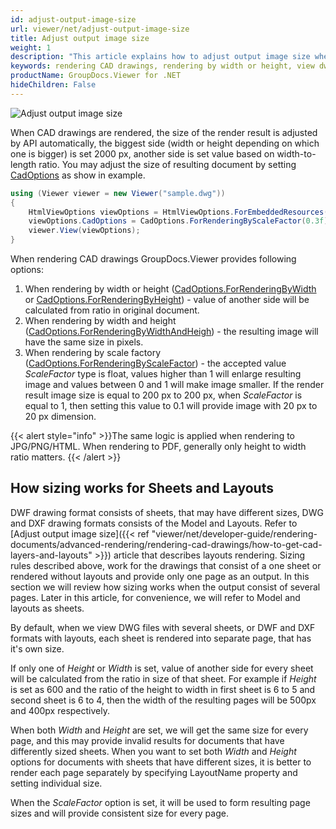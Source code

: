 ```yaml
---
id: adjust-output-image-size
url: viewer/net/adjust-output-image-size
title: Adjust output image size
weight: 1
description: "This article explains how to adjust output image size when rendering CAD drawings with GroupDocs.Viewer within your .NET applications."
keywords: rendering CAD drawings, rendering by width or height, view dwg files
productName: GroupDocs.Viewer for .NET
hideChildren: False
---
```

![Adjust output image size](viewer/net/images/adjust-output-image-size.jpg)

When CAD drawings are rendered, the size of the render result is adjusted by API automatically, the biggest side (width or height depending on which one is bigger) is set 2000 px, another side is set value based on width-to-length ratio. You may adjust the size of resulting document by setting [CadOptions](https://apireference.groupdocs.com/net/viewer/groupdocs.viewer.options/cadoptions) as show in example.

```csharp
using (Viewer viewer = new Viewer("sample.dwg"))
{
    HtmlViewOptions viewOptions = HtmlViewOptions.ForEmbeddedResources();
    viewOptions.CadOptions = CadOptions.ForRenderingByScaleFactor(0.3f);
    viewer.View(viewOptions);
}
```

When rendering CAD drawings GroupDocs.Viewer provides following options:

1. When rendering by width or height ([CadOptions.ForRenderingByWidth](https://apireference.groupdocs.com/net/viewer/groupdocs.viewer.options/cadoptions/methods/forrenderingbywidth) or [CadOptions.ForRenderingByHeight](https://apireference.groupdocs.com/net/viewer/groupdocs.viewer.options/cadoptions/methods/forrenderingbyheight)) - value of another side will be calculated from ratio in original document.
2. When rendering by width and height ([CadOptions.ForRenderingByWidthAndHeigh](https://apireference.groupdocs.com/net/viewer/groupdocs.viewer.options/cadoptions/methods/forrenderingbywidthandheight)) - the resulting image will have the same size in pixels.
3. When rendering by scale factory ([CadOptions.ForRenderingByScaleFactor](https://apireference.groupdocs.com/net/viewer/groupdocs.viewer.options/cadoptions/methods/forrenderingbyscalefactor)) - the accepted value *ScaleFactor* type is float, values higher than 1 will enlarge resulting image and values between 0 and 1 will make image smaller. If the render result image size is equal to 200 px to 200 px, when *ScaleFactor* is equal to 1, then setting this value to 0.1 will provide image with 20 px to 20 px dimension.

{{< alert style="info" >}}The same logic is applied when rendering to JPG/PNG/HTML. When rendering to PDF, generally only height to width ratio matters. {{< /alert >}}

## How sizing works for Sheets and Layouts

DWF drawing format consists of sheets, that may have different sizes, DWG and DXF drawing formats consists of the Model and Layouts. Refer to [Adjust output image size]({{< ref "viewer/net/developer-guide/rendering-documents/advanced-rendering/rendering-cad-drawings/how-to-get-cad-layers-and-layouts" >}}) article that describes layouts rendering. Sizing rules described above, work for the drawings that consist of a one sheet or rendered without layouts and provide only one page as an output. In this section we will review how sizing works when the output consist of several pages. Later in this article, for convenience, we will refer to Model and layouts as sheets.

By default, when we view DWG files with several sheets, or DWF and DXF formats with layouts,  each sheet is rendered into separate page, that has it's own size.

If only one of *Height* or *Width* is set, value of another side for every sheet will be calculated from the ratio in size of that sheet. For example if *Height* is set as 600 and the ratio of the height to width in first sheet is 6 to 5 and second sheet is 6 to 4, then the width of the resulting pages will be 500px and 400px respectively.

When both *Width* and *Height* are set, we will get the same size for every page, and this may provide invalid results for documents that have differently sized sheets. When you want to set both *Width* and *Height* options for documents with sheets that have different sizes, it is better to render each page separately by specifying LayoutName property and setting individual size.

When the *ScaleFactor* option is set, it will be used to form resulting page sizes and will provide consistent size for every page.
